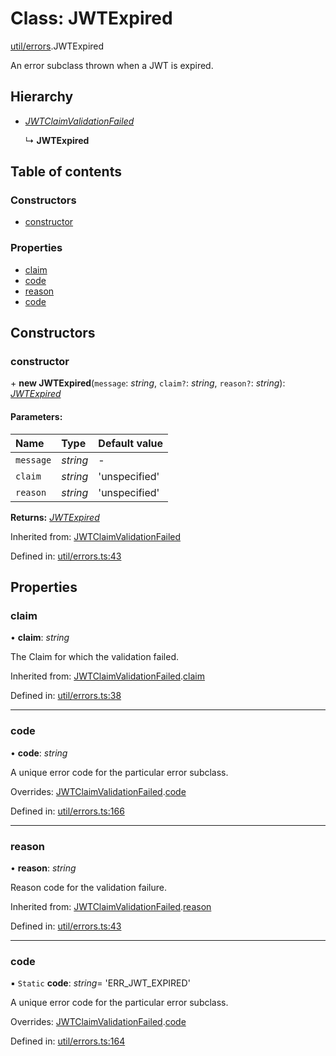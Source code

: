 # Class: JWTExpired

[util/errors](../modules/util_errors.md).JWTExpired

An error subclass thrown when a JWT is expired.

## Hierarchy

* [*JWTClaimValidationFailed*](util_errors.jwtclaimvalidationfailed.md)

  ↳ **JWTExpired**

## Table of contents

### Constructors

- [constructor](util_errors.jwtexpired.md#constructor)

### Properties

- [claim](util_errors.jwtexpired.md#claim)
- [code](util_errors.jwtexpired.md#code)
- [reason](util_errors.jwtexpired.md#reason)
- [code](util_errors.jwtexpired.md#code)

## Constructors

### constructor

\+ **new JWTExpired**(`message`: *string*, `claim?`: *string*, `reason?`: *string*): [*JWTExpired*](util_errors.jwtexpired.md)

#### Parameters:

Name | Type | Default value |
:------ | :------ | :------ |
`message` | *string* | - |
`claim` | *string* | 'unspecified' |
`reason` | *string* | 'unspecified' |

**Returns:** [*JWTExpired*](util_errors.jwtexpired.md)

Inherited from: [JWTClaimValidationFailed](util_errors.jwtclaimvalidationfailed.md)

Defined in: [util/errors.ts:43](https://github.com/panva/jose/blob/v3.11.0/src/util/errors.ts#L43)

## Properties

### claim

• **claim**: *string*

The Claim for which the validation failed.

Inherited from: [JWTClaimValidationFailed](util_errors.jwtclaimvalidationfailed.md).[claim](util_errors.jwtclaimvalidationfailed.md#claim)

Defined in: [util/errors.ts:38](https://github.com/panva/jose/blob/v3.11.0/src/util/errors.ts#L38)

___

### code

• **code**: *string*

A unique error code for the particular error subclass.

Overrides: [JWTClaimValidationFailed](util_errors.jwtclaimvalidationfailed.md).[code](util_errors.jwtclaimvalidationfailed.md#code)

Defined in: [util/errors.ts:166](https://github.com/panva/jose/blob/v3.11.0/src/util/errors.ts#L166)

___

### reason

• **reason**: *string*

Reason code for the validation failure.

Inherited from: [JWTClaimValidationFailed](util_errors.jwtclaimvalidationfailed.md).[reason](util_errors.jwtclaimvalidationfailed.md#reason)

Defined in: [util/errors.ts:43](https://github.com/panva/jose/blob/v3.11.0/src/util/errors.ts#L43)

___

### code

▪ `Static` **code**: *string*= 'ERR\_JWT\_EXPIRED'

A unique error code for the particular error subclass.

Overrides: [JWTClaimValidationFailed](util_errors.jwtclaimvalidationfailed.md).[code](util_errors.jwtclaimvalidationfailed.md#code)

Defined in: [util/errors.ts:164](https://github.com/panva/jose/blob/v3.11.0/src/util/errors.ts#L164)
